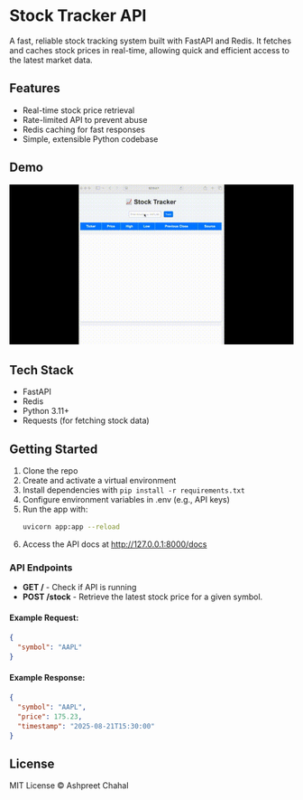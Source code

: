 # Stock Tracker API

A fast, reliable stock tracking system built with FastAPI and Redis. It fetches and caches stock prices in real-time, allowing quick and efficient access to the latest market data.

## Features

- Real-time stock price retrieval  
- Rate-limited API to prevent abuse  
- Redis caching for fast responses  
- Simple, extensible Python codebase

## Demo
![Stock Tracker Demo](./stock_tracker_demo.gif)

## Tech Stack

- FastAPI  
- Redis  
- Python 3.11+  
- Requests (for fetching stock data)

## Getting Started

1. Clone the repo
2.	Create and activate a virtual environment
3. Install dependencies with `pip install -r requirements.txt`
4. Configure environment variables in .env (e.g., API keys)
5.	Run the app with:
    ```bash
    uvicorn app:app --reload
6.	Access the API docs at http://127.0.0.1:8000/docs

### API Endpoints
- **GET /** - Check if API is running  
- **POST /stock** - Retrieve the latest stock price for a given symbol.

#### Example Request:
```json
{
  "symbol": "AAPL"
}
```

#### Example Response:
```json
{
  "symbol": "AAPL",
  "price": 175.23,
  "timestamp": "2025-08-21T15:30:00"
}
```

## License
MIT License © Ashpreet Chahal